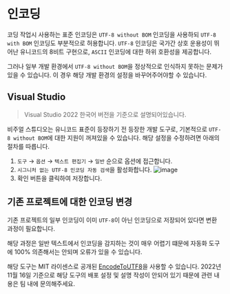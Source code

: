 인코딩
======

코딩 작업시 사용하는 표준 인코딩은 `UTF-8 without BOM` 인코딩을 사용하되 `UTF-8 with BOM` 인코딩도 부분적으로 허용합니다. `UTF-8` 인코딩은 국가간 상호 운용성이 뛰어난 유니코드의 8비트 구현으로, `ASCII` 인코딩에 대한 하위 호환성을 제공합니다.

그러나 일부 개발 환경에서 `UTF-8 without BOM`을 정상적으로 인식하지 못하는 문제가 있을 수 있습니다.
이 경우 해당 개발 환경의 설정을 바꾸어주어야할 수 있습니다.

## Visual Studio

> Visual Studio 2022 한국어 버전을 기준으로 설명되어있습니다.

비주얼 스튜디오는 유니코드 표준이 등장하기 전 등장한 개발 도구로, 기본적으로 `UTF-8 without BOM`에 대한 지원이 꺼져있을 수 있습니다. 해당 설정을 수정하려면 아래의 절차를 따릅니다.

1. `도구` → `옵션` → `텍스트 편집기` → `일반` 순으로 옵션에 접근합니다.
2. `시그니처 없는 UTF-8 인코딩 자동 검색`을 활성화합니다.
![image](https://user-images.githubusercontent.com/6805899/202097246-26f22df5-42f5-4510-b42a-633a783afa31.png)
3. 확인 버튼을 클릭하여 저장합니다.

## 기존 프로젝트에 대한 인코딩 변경
기존 프로젝트의 일부 인코딩이 이미 `UTF-8`이 아닌 인코딩으로 저장되어 있다면 변환 과정이 필요합니다.

해당 과정은 일반 텍스트에서 인코딩을 감지하는 것이 매우 어렵기 떄문에 자동화 도구에 100% 의존해서는 안되며 오류가 있을 수 있습니다.

해당 도구는 MIT 라이센스로 공개된 [EncodeToUTF8](https://github.com/steamb23/EncodeToUTF8)을 사용할 수 있습니다. 2022년 11월 16일 기준으로 해당 도구의 배포 설정 및 설명 작성이 안되어 있기 때문에 관련 내용은 팀 내에 문의해주세요.
